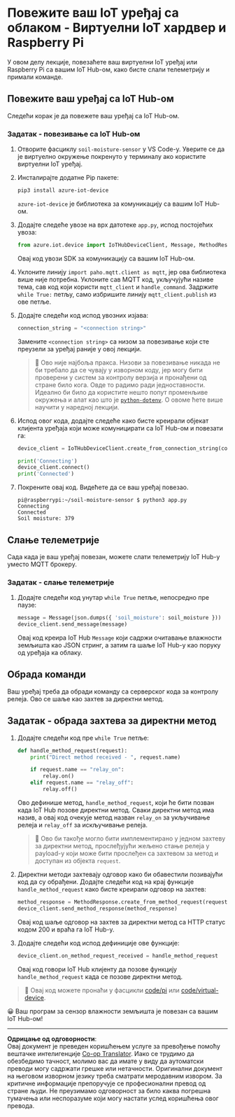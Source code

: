 <!--
CO_OP_TRANSLATOR_METADATA:
{
  "original_hash": "3ac42e284a7222c0e83d2d43231a364f",
  "translation_date": "2025-08-28T15:03:09+00:00",
  "source_file": "2-farm/lessons/4-migrate-your-plant-to-the-cloud/single-board-computer-connect-hub.md",
  "language_code": "sr"
}
-->
# Повежите ваш IoT уређај са облаком - Виртуелни IoT хардвер и Raspberry Pi

У овом делу лекције, повезаћете ваш виртуелни IoT уређај или Raspberry Pi са вашим IoT Hub-ом, како бисте слали телеметрију и примали команде.

## Повежите ваш уређај са IoT Hub-ом

Следећи корак је да повежете ваш уређај са IoT Hub-ом.

### Задатак - повезивање са IoT Hub-ом

1. Отворите фасциклу `soil-moisture-sensor` у VS Code-у. Уверите се да је виртуелно окружење покренуто у терминалу ако користите виртуелни IoT уређај.

1. Инсталирајте додатне Pip пакете:

    ```sh
    pip3 install azure-iot-device
    ```

    `azure-iot-device` је библиотека за комуникацију са вашим IoT Hub-ом.

1. Додајте следеће увозе на врх датотеке `app.py`, испод постојећих увоза:

    ```python
    from azure.iot.device import IoTHubDeviceClient, Message, MethodResponse
    ```

    Овај код увози SDK за комуникацију са вашим IoT Hub-ом.

1. Уклоните линију `import paho.mqtt.client as mqtt`, јер ова библиотека више није потребна. Уклоните сав MQTT код, укључујући називе тема, сав код који користи `mqtt_client` и `handle_command`. Задржите `while True:` петљу, само избришите линију `mqtt_client.publish` из ове петље.

1. Додајте следећи код испод увозних изјава:

    ```python
    connection_string = "<connection string>"
    ```

    Замените `<connection string>` са низом за повезивање који сте преузели за уређај раније у овој лекцији.

    > 💁 Ово није најбоља пракса. Низови за повезивање никада не би требало да се чувају у изворном коду, јер могу бити проверени у систем за контролу верзија и пронађени од стране било кога. Овде то радимо ради једноставности. Идеално би било да користите нешто попут променљиве окружења и алат као што је [`python-dotenv`](https://pypi.org/project/python-dotenv/). О овоме ћете више научити у наредној лекцији.

1. Испод овог кода, додајте следеће како бисте креирали објекат клијента уређаја који може комуницирати са IoT Hub-ом и повезати га:

    ```python
    device_client = IoTHubDeviceClient.create_from_connection_string(connection_string)

    print('Connecting')
    device_client.connect()
    print('Connected')
    ```

1. Покрените овај код. Видећете да се ваш уређај повезао.

    ```output
    pi@raspberrypi:~/soil-moisture-sensor $ python3 app.py 
    Connecting
    Connected
    Soil moisture: 379
    ```

## Слање телеметрије

Сада када је ваш уређај повезан, можете слати телеметрију IoT Hub-у уместо MQTT брокеру.

### Задатак - слање телеметрије

1. Додајте следећи код унутар `while True` петље, непосредно пре паузе:

    ```python
    message = Message(json.dumps({ 'soil_moisture': soil_moisture }))
    device_client.send_message(message)
    ```

    Овај код креира IoT Hub `Message` који садржи очитавање влажности земљишта као JSON стринг, а затим га шаље IoT Hub-у као поруку од уређаја ка облаку.

## Обрада команди

Ваш уређај треба да обради команду са серверског кода за контролу релеја. Ово се шаље као захтев за директни метод.

## Задатак - обрада захтева за директни метод

1. Додајте следећи код пре `while True` петље:

    ```python
    def handle_method_request(request):
        print("Direct method received - ", request.name)
    
        if request.name == "relay_on":
            relay.on()
        elif request.name == "relay_off":
            relay.off()    
    ```

    Ово дефинише метод, `handle_method_request`, који ће бити позван када IoT Hub позове директни метод. Сваки директни метод има назив, а овај код очекује метод назван `relay_on` за укључивање релеја и `relay_off` за искључивање релеја.

    > 💁 Ово би такође могло бити имплементирано у једном захтеву за директни метод, прослеђујући жељено стање релеја у payload-у који може бити прослеђен са захтевом за метод и доступан из објекта `request`.

1. Директни методи захтевају одговор како би обавестили позивајући код да су обрађени. Додајте следећи код на крај функције `handle_method_request` како бисте креирали одговор на захтев:

    ```python
    method_response = MethodResponse.create_from_method_request(request, 200)
    device_client.send_method_response(method_response)
    ```

    Овај код шаље одговор на захтев за директни метод са HTTP статус кодом 200 и враћа га IoT Hub-у.

1. Додајте следећи код испод дефиниције ове функције:

    ```python
    device_client.on_method_request_received = handle_method_request
    ```

    Овај код говори IoT Hub клијенту да позове функцију `handle_method_request` када се позове директни метод.

> 💁 Овај код можете пронаћи у фасцикли [code/pi](../../../../../2-farm/lessons/4-migrate-your-plant-to-the-cloud/code/pi) или [code/virtual-device](../../../../../2-farm/lessons/4-migrate-your-plant-to-the-cloud/code/virtual-device).

😀 Ваш програм за сензор влажности земљишта је повезан са вашим IoT Hub-ом!

---

**Одрицање од одговорности**:  
Овај документ је преведен коришћењем услуге за превођење помоћу вештачке интелигенције [Co-op Translator](https://github.com/Azure/co-op-translator). Иако се трудимо да обезбедимо тачност, молимо вас да имате у виду да аутоматски преводи могу садржати грешке или нетачности. Оригинални документ на његовом изворном језику треба сматрати меродавним извором. За критичне информације препоручује се професионални превод од стране људи. Не преузимамо одговорност за било каква погрешна тумачења или неспоразуме који могу настати услед коришћења овог превода.